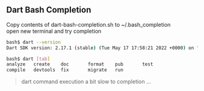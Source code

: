## Dart Bash Completion

Copy contents of dart-bash-completion.sh to ~/.bash_completion  
open new terminal and try completion


```sh
bash$ dart --version
Dart SDK version: 2.17.1 (stable) (Tue May 17 17:58:21 2022 +0000) on "linux_x64"

bash$ dart [tab]
analyze   create    doc       format    pub       test      
compile   devtools  fix       migrate   run 
```

> dart command execution a bit slow to completion ...
